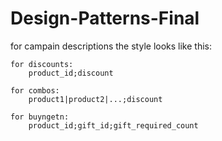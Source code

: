 # Design-Patterns-Final

for campain descriptions the style looks like this:

    for discounts:
        product_id;discount
    
    for combos:
        product1|product2|...;discount
    
    for buyngetn:
        product_id;gift_id;gift_required_count